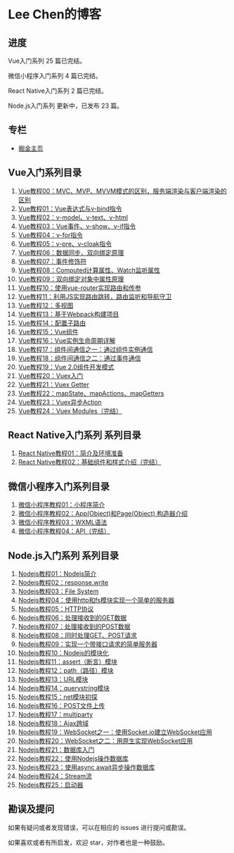 # Lee Chen的博客

## 进度

Vue入门系列 25 篇已完结。

微信小程序入门系列 4 篇已完结。

React Native入门系列 2 篇已完结。

Node.js入门系列 更新中，已发布 23 篇。

## 专栏

* [掘金主页](https://juejin.im/user/57c60e8d8ac24700635a02a7)

## Vue入门系列目录

1. [Vue教程00：MVC、MVP、MVVM模式的区别，服务端渲染与客户端渲染的区别](https://github.com/chencl1986/Blog/issues/1)
2. [Vue教程01：Vue表达式与v-bind指令](https://github.com/chencl1986/Blog/issues/2)
3. [Vue教程02：v-model、v-text、v-html](https://github.com/chencl1986/Blog/issues/3)
4. [Vue教程03：Vue事件、v-show、v-if指令](https://github.com/chencl1986/Blog/issues/4)
5. [Vue教程04：v-for指令](https://github.com/chencl1986/Blog/issues/5)
6. [Vue教程05：v-pre、v-cloak指令](https://github.com/chencl1986/Blog/issues/6)
7. [Vue教程06：数据同步、双向绑定原理](https://github.com/chencl1986/Blog/issues/7)
8. [Vue教程07：事件修饰符](https://github.com/chencl1986/Blog/issues/8)
9. [Vue教程08：Computed计算属性、Watch监听属性](https://github.com/chencl1986/Blog/issues/9)
10. [Vue教程09：双向绑定对象中属性原理](https://github.com/chencl1986/Blog/issues/10)
11. [Vue教程10：使用vue-router实现路由和传参](https://github.com/chencl1986/Blog/issues/11)
12. [Vue教程11：利用JS实现路由跳转，路由监听和导航守卫](https://github.com/chencl1986/Blog/issues/12)
13. [Vue教程12：多视图](https://github.com/chencl1986/Blog/issues/13)
14. [Vue教程13：基于Webpack构建项目](https://github.com/chencl1986/Blog/issues/14)
15. [Vue教程14：配置子路由](https://github.com/chencl1986/Blog/issues/15)
16. [Vue教程15：Vue组件](https://github.com/chencl1986/Blog/issues/16)
17. [Vue教程16：Vue实例生命周期详解](https://github.com/chencl1986/Blog/issues/17)
18. [Vue教程17：组件间通信之一：通过组件实例通信](https://github.com/chencl1986/Blog/issues/18)
19. [Vue教程18：组件间通信之二：通过事件通信](https://github.com/chencl1986/Blog/issues/19)
20. [Vue教程19：Vue 2.0组件开发模式](https://github.com/chencl1986/Blog/issues/20)
21. [Vue教程20：Vuex入门](https://github.com/chencl1986/Blog/issues/21)
22. [Vue教程21：Vuex Getter](https://github.com/chencl1986/Blog/issues/22)
23. [Vue教程22：mapState、mapActions、mapGetters](https://github.com/chencl1986/Blog/issues/23)
24. [Vue教程23：Vuex异步Action](https://github.com/chencl1986/Blog/issues/24)
25. [Vue教程24：Vuex Modules（完结）](https://github.com/chencl1986/Blog/issues/25)

## React Native入门系列 系列目录

1. [React Native教程01：简介及环境准备](https://github.com/chencl1986/Blog/issues/26)
2. [React Native教程02：基础组件和样式介绍（完结）](https://github.com/chencl1986/Blog/issues/27)

## 微信小程序入门系列目录

1. [微信小程序教程01：小程序简介](https://github.com/chencl1986/Blog/issues/28)
2. [微信小程序教程02：App(Object)和Page(Object) 构造器介绍](https://github.com/chencl1986/Blog/issues/29)
3. [微信小程序教程03：WXML语法](https://github.com/chencl1986/Blog/issues/30)
4. [微信小程序教程04：API（完结）](https://github.com/chencl1986/Blog/issues/31)

## Node.js入门系列 系列目录

1. [Nodejs教程01：Nodejs简介](https://github.com/chencl1986/Blog/issues/32)
2. [Nodejs教程02：response.write](https://github.com/chencl1986/Blog/issues/33)
3. [Nodejs教程03：File System](https://github.com/chencl1986/Blog/issues/34)
4. [Nodejs教程04：使用http和fs模块实现一个简单的服务器](https://github.com/chencl1986/Blog/issues/35)
5. [Nodejs教程05：HTTP协议](https://github.com/chencl1986/Blog/issues/36)
6. [Nodejs教程06：处理接收到的GET数据](https://github.com/chencl1986/Blog/issues/37)
7. [Nodejs教程07：处理接收到的POST数据](https://github.com/chencl1986/Blog/issues/38)
8. [Nodejs教程08：同时处理GET、POST请求](https://github.com/chencl1986/Blog/issues/39)
9. [Nodejs教程09：实现一个带接口请求的简单服务器](https://github.com/chencl1986/Blog/issues/40)
10. [Nodejs教程10：Nodejs的模块化](https://github.com/chencl1986/Blog/issues/41)
11. [Nodejs教程11：assert（断言）模块](https://github.com/chencl1986/Blog/issues/42)
12. [Nodejs教程12：path（路径）模块](https://github.com/chencl1986/Blog/issues/43)
13. [Nodejs教程13：URL模块](https://github.com/chencl1986/Blog/issues/44)
14. [Nodejs教程14：querystring模块](https://github.com/chencl1986/Blog/issues/45)
15. [Nodejs教程15：net模块初探](https://github.com/chencl1986/Blog/issues/46)
16. [Nodejs教程16：POST文件上传](https://github.com/chencl1986/Blog/issues/47)
17. [Nodejs教程17：multiparty](https://github.com/chencl1986/Blog/issues/48)
18. [Nodejs教程18：Ajax跨域](https://github.com/chencl1986/Blog/issues/49)
19. [Nodejs教程19：WebSocket之一：使用Socket.io建立WebSocket应用](https://github.com/chencl1986/Blog/issues/50)
20. [Nodejs教程20：WebSocket之二：用原生实现WebSocket应用](https://github.com/chencl1986/Blog/issues/51)
21. [Nodejs教程21：数据库入门](https://github.com/chencl1986/Blog/issues/52)
22. [Nodejs教程22：使用Nodejs操作数据库](https://github.com/chencl1986/Blog/issues/53)
23. [Nodejs教程23：使用async await异步操作数据库](https://github.com/chencl1986/Blog/issues/54)
24. [Nodejs教程24：Stream流](https://github.com/chencl1986/Blog/issues/55)
25. [Nodejs教程25：启动器](https://github.com/chencl1986/Blog/issues/56)

## 勘误及提问

如果有疑问或者发现错误，可以在相应的 issues 进行提问或勘误。

如果喜欢或者有所启发，欢迎 star，对作者也是一种鼓励。
